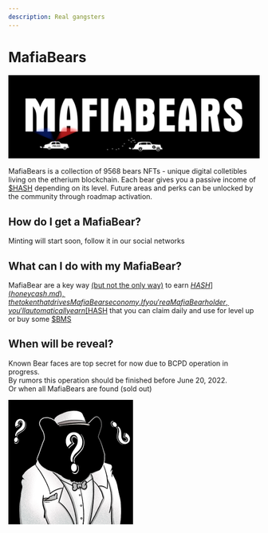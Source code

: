 ```yaml
---
description: Real gangsters
---
```


# MafiaBears

![](../.gitbook/assets/the-Pogonya.png)

MafiaBears is a collection of 9568 bears NFTs - unique digital colletibles living on the etherium blockchain. Each bear gives you a passive income of [$HASH](honeycash.md) depending on its level. Future areas and perks can be unlocked by the community through roadmap activation.

## How do I get a MafiaBear?

Minting will start soon, follow it in our social networks

## What can I do with my MafiaBear?

MafiaBear are a key way [(but not the only way)](broken-reference) to earn [$HASH](honeycash.md), the token that drives MafiaBears economy. If you're a MafiaBear holder, you'll automatically earn [$HASH](honeycash.md) that you can claim daily and use for level up or buy some [$BMS](bms.md)

## When will be reveal?

Known Bear faces are top secret for now due to BCPD operation in progress. \
By rumors this operation should be finished before June 20, 2022.\
Or when all MafiaBears are found (sold out)

![prerevealed NFT](<../.gitbook/assets/preveal 1.png>)
